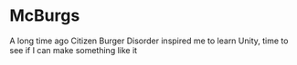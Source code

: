 # McBurgs
A long time ago Citizen Burger Disorder inspired me to learn Unity, time to see if I can make something like it
